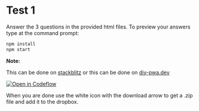 # Test 1

Answer the 3 questions in the provided html files. To preview your answers type at the command prompt:

```bash
npm install
npm start
```

**Note:**

This can be done on [stackblitz](https://pr.new/emilyychau/UX220-Test-1) or this can be done on [diy-pwa.dev](https://diy-pwa.dev/~/gh/rhildred/UX220Test1)

[![Open in Codeflow](https://developer.stackblitz.com/img/open_in_codeflow.svg)](https:///pr.new/emilyychau/UX220-Practice-1)

When you are done use the white icon with the download arrow to get a .zip file and add it to the dropbox.
